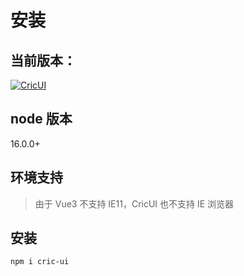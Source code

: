 # 安装

## 当前版本：

[![CricUI](https://img.shields.io/badge/npm-v1.0.1-brightgreen)](https://www.npmjs.com/package/cric-ui)

## node 版本

16.0.0+

## 环境支持

> 由于 Vue3 不支持 IE11，CricUI 也不支持 IE 浏览器

## 安装

`npm i cric-ui`
